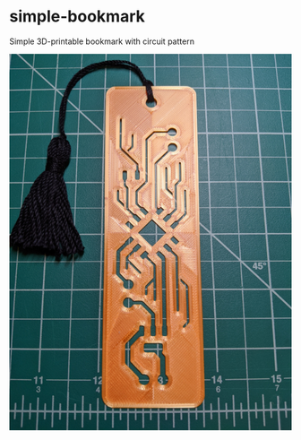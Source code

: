 # simple-bookmark
Simple 3D-printable bookmark with circuit pattern

![simple-bookmark photo](doc/simple-bookmark-photo.jpg)

